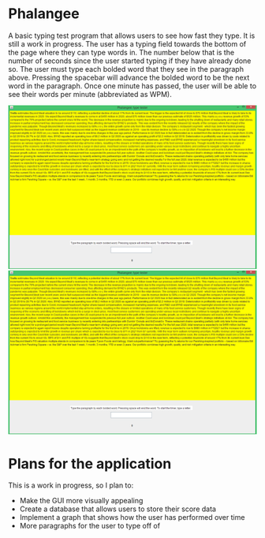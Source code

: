 # Phalangee
A basic typing test program that allows users to see how fast they type. It is still a work in progress. The user has a typing field towards the bottom of the page where they can type words in. The number below
that is the number of seconds since the user started typing if they have already done so. The user must type each bolded word that they see in the paragraph above. Pressing the 
spacebar will advance the bolded word to be the next word in the paragraph. Once one minute has passed, the user will be able to see their words per minute (abbreviated as WPM). 

<img src="pictures/Phalangee.png">
<img src="pictures/Phalangee.png">

<h1> Plans for the application </h1>
This is a work in progress, so I plan to:
<ul>
  <li> Make the GUI more visually appealing </li>
  <li> Create a database that allows users to store their score data </li>
  <li> Implement a graph that shows how the user has performed over time </li>
  <li> More paragraphs for the user to type off of </li>
</ul>
